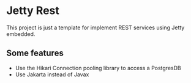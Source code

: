 # Jetty Rest

This project is just a template for implement REST services
using Jetty embedded. 

## Some features

- Use the Hikari Connection pooling library to access a PostgresDB
- Use Jakarta instead of Javax


